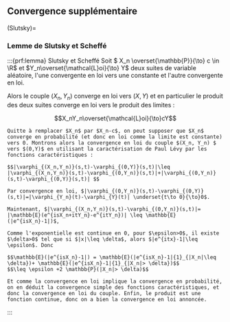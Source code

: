 $\newcommand{\R}{\mathbb{R}}$
$\newcommand{\Q}{\mathbb{Q}}$
$\newcommand{\N}{\mathbb{N}}$

## Convergence supplémentaire

(Slutsky)=
### Lemme de Slutsky et Scheffé

:::{prf:lemma} Slutsky et Scheffé
Soit $ X_n \overset{\mathbb{P}}{\to} c \in \R$ et $Y_n\overset{\mathcal{L}oi}{\to} Y$ deux suites de variable aléatoire, l'une convergente en loi vers une constante et l'autre convergente en loi.

Alors le couple $(X_n,Y_n)$ converge en loi vers $(X,Y)$ et en particulier le produit des deux suites converge en loi vers le produit des limites :

$$X_nY_n\overset{\mathcal{L}oi}{\to}cY$$

```{prf:proof}
Quitte à remplacer $X_n$ par $X_n-c$, on peut supposer que $X_n$ converge en probabilité (et donc en loi comme la limite est constante) vers 0. Montrons alors la convergence en loi du couple $(X_n, Y_n) $ vers $(0,Y)$ en utilisant la caractérisation de Paul Lévy par les fonctions caractéristiques :

$$|\varphi_{(X_n,Y_n)}(s,t)-\varphi_{(0,Y)}(s,t)|\leq |\varphi_{(X_n,Y_n)}(s,t)-\varphi_{(0,Y_n)}(s,t)|+|\varphi_{(0,Y_n)}(s,t)-\varphi_{(0,Y)}(s,t)| $$

Par convergence en loi, $|\varphi_{(0,Y_n)}(s,t)-\varphi_{(0,Y)}(s,t)|=|\varphi_{Y_n}(t)-\varphi_{Y}(t)| \underset{t\to 0}{\to}0$.

Maintenant, $|\varphi_{(X_n,Y_n)}(s,t)-\varphi_{(0,Y_n)}(s,t)|= |\mathbb{E}(e^{isX_n+itY_n}-e^{itY_n})| \leq \mathbb{E}(|e^{isX_n}-1|)$,

Comme l'exponentielle est continue en 0, pour $\epsilon>0$, il existe $\delta>0$ tel que si $|x|\leq \delta$, alors $|e^{itx}-1|\leq \epsilon$. Donc 

$$\mathbb{E}(|e^{isX_n}-1|) = \mathbb{E}(|e^{isX_n}-1|{1}_{|X_n|\leq \delta})+ \mathbb{E}(|e^{isX_n}-1|{1}_{|X_n|> \delta})$$
$$\leq \epsilon +2 \mathbb{P}(|X_n|> \delta)$$

Et comme la convergence en loi implique la convergence en probabilité, on en déduit la convergence simple des fonctions caractéristiques, et donc la convergence en loi du couple. Enfin, le produit est une fonction continue, donc on a bien la convergence en loi annoncée.
```

:::

    
